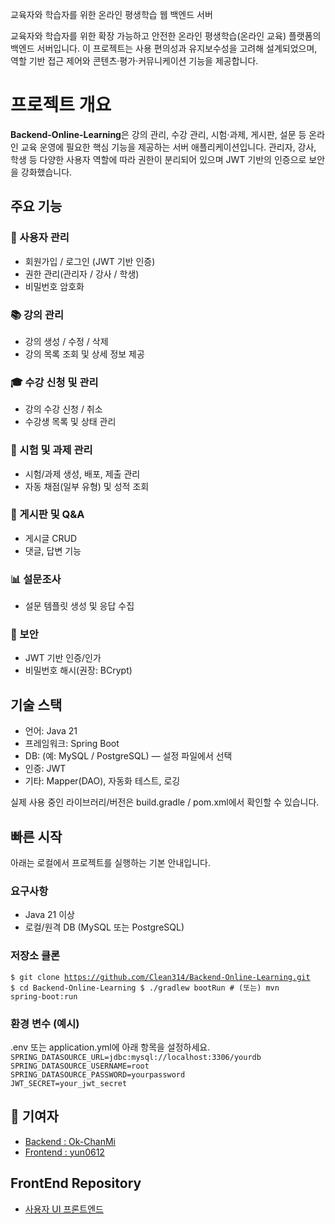 교육자와 학습자를 위한 온라인 평생학습 웹 백엔드 서버

교육자와 학습자를 위한 확장 가능하고 안전한 온라인 평생학습(온라인 교육) 플랫폼의 백엔드 서버입니다. 이 프로젝트는 사용 편의성과 유지보수성을 고려해 설계되었으며, 역할 기반 접근 제어와 콘텐츠·평가·커뮤니케이션 기능을 제공합니다.

# 프로젝트 개요
**Backend-Online-Learning**은 강의 관리, 수강 관리, 시험·과제, 게시판, 설문 등 온라인 교육 운영에 필요한 핵심 기능을 제공하는 서버 애플리케이션입니다. 관리자, 강사, 학생 등 다양한 사용자 역할에 따라 권한이 분리되어 있으며 JWT 기반의 인증으로 보안을 강화했습니다.

## 주요 기능

### 👥 사용자 관리
* 회원가입 / 로그인 (JWT 기반 인증)
* 권한 관리(관리자 / 강사 / 학생)
* 비밀번호 암호화

### 📚 강의 관리
* 강의 생성 / 수정 / 삭제
* 강의 목록 조회 및 상세 정보 제공

### 🎓 수강 신청 및 관리
* 강의 수강 신청 / 취소
* 수강생 목록 및 상태 관리

### 🧾 시험 및 과제 관리
* 시험/과제 생성, 배포, 제출 관리
* 자동 채점(일부 유형) 및 성적 조회

### 💬 게시판 및 Q&A
* 게시글 CRUD
* 댓글, 답변 기능

### 📊 설문조사
* 설문 템플릿 생성 및 응답 수집

### 🔐 보안
* JWT 기반 인증/인가
* 비밀번호 해시(권장: BCrypt)

## 기술 스택
* 언어: Java 21
* 프레임워크: Spring Boot
* DB: (예: MySQL / PostgreSQL) — 설정 파일에서 선택
* 인증: JWT
* 기타: Mapper(DAO), 자동화 테스트, 로깅

실제 사용 중인 라이브러리/버전은 build.gradle / pom.xml에서 확인할 수 있습니다.

## 빠른 시작
아래는 로컬에서 프로젝트를 실행하는 기본 안내입니다.
### 요구사항
* Java 21 이상
* 로컬/원격 DB (MySQL 또는 PostgreSQL)

### 저장소 클론
<code>$ git clone https://github.com/Clean314/Backend-Online-Learning.git
$ cd Backend-Online-Learning
$ ./gradlew bootRun   # (또는) mvn spring-boot:run</code>

### 환경 변수 (예시)
.env 또는 application.yml에 아래 항목을 설정하세요. <br>
<code>SPRING_DATASOURCE_URL=jdbc:mysql://localhost:3306/yourdb
SPRING_DATASOURCE_USERNAME=root
SPRING_DATASOURCE_PASSWORD=yourpassword
JWT_SECRET=your_jwt_secret</code>


## 🤝 기여자
* [Backend : Ok-ChanMi](https://github.com/Ok-ChanMi)
* [Frontend : yun0612](https://github.com/yun0612)

## FrontEnd Repository
* [사용자 UI 프론트엔드](https://github.com/Clean314/Frontend-Online-Learning)
